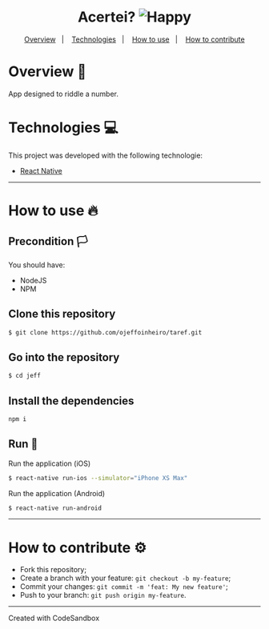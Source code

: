 <h1 align="center">
  Acertei?
    <img alt="Happy" title="JeffBanck" src="https://user-images.githubusercontent.com/60162736/98482242-d54d4780-21de-11eb-9aa7-22e81a200f89.png">
</h1>

<div align="center"></div>
  
<p align="center">
  <a href="#overview-book">Overview</a>&nbsp;&nbsp;&nbsp;|&nbsp;&nbsp;&nbsp;
  <a href="#technologies-computer">Technologies</a>&nbsp;&nbsp;&nbsp;|&nbsp;&nbsp;&nbsp;  
  <a href="#how-to-use-fire">How to use</a>&nbsp;&nbsp;&nbsp;|&nbsp;&nbsp;&nbsp;
  <a href="#how-to-contribute-gear">How to contribute</a>
</p>

# Overview :book:
 <p>
  App designed to riddle a number.
  </p>

# Technologies :computer:
This project was developed with the following technologie:
- [React Native](https://reactnative.dev)
---

# How to use :fire:
## Precondition :white_flag:
You should have:
- NodeJS
- NPM

## Clone this repository
```bash
$ git clone https://github.com/ojeffoinheiro/taref.git
```
## Go into the repository
```bash
$ cd jeff
```
## Install the dependencies
```bash
npm i
```
## Run :iphone:
Run the application (iOS)
```bash
$ react-native run-ios --simulator="iPhone XS Max"
```
Run the application (Android)
```bash
$ react-native run-android
```
---

# How to contribute :gear:
- Fork this repository;
- Create a branch with your feature: `git checkout -b my-feature`;
- Commit your changes: `git commit -m 'feat: My new feature'`;
- Push to your branch: `git push origin my-feature`.

---


Created with CodeSandbox
